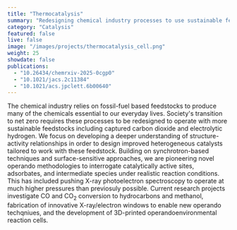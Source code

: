 ```yaml
---
title: "Thermocatalysis"
summary: "Redesigning chemical industry processes to use sustainable feedstocks instead of fossil fuels."
category: "Catalysis"
featured: false
live: false
image: "/images/projects/thermocatalysis_cell.png"
weight: 25
showdate: false
publications:
  - "10.26434/chemrxiv-2025-0cgp0"
  - "10.1021/jacs.2c11384"
  - "10.1021/acs.jpclett.6b00640"
---
```


The chemical industry relies on fossil-fuel based feedstocks to produce many of the chemicals essential to our everyday lives. Society's transition to net zero requires these processes to be redesigned to operate with more sustainable feedstocks including captured carbon dioxide and electrolytic hydrogen. We focus on developing a deeper understanding of structure-activity relationships in order to design improved heterogeneous catalysts tailored to work with these feedstock. Building on synchrotron-based techniques and surface-sensitive approaches, we are pioneering novel operando methodologies to interrogate catalytically active sites, adsorbates, and intermediate species under realistic reaction conditions. This has included pushing X-ray photoelectron spectroscopy to operate at much higher pressures than previosuly possible. Current research projects investigate CO and CO<sub>2</sub> conversion to hydrocarbons and methanol, fabrication of innovative X-ray/electron windows to enable new operando techqniues, and the development of 3D-printed operandoenvironmental reaction cells.

 